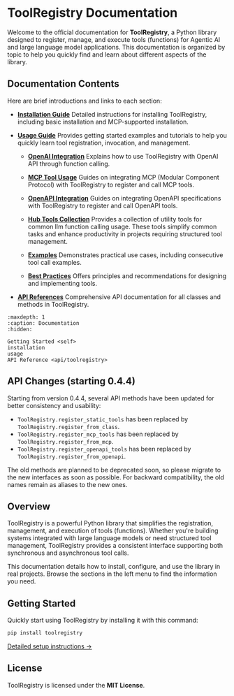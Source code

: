 # ToolRegistry Documentation

Welcome to the official documentation for **ToolRegistry**, a Python library designed to register, manage, and execute tools (functions) for Agentic AI and large language model applications. This documentation is organized by topic to help you quickly find and learn about different aspects of the library.

## Documentation Contents

Here are brief introductions and links to each section:

- [**Installation Guide**](installation)
  Detailed instructions for installing ToolRegistry, including basic installation and MCP-supported installation.

- [**Usage Guide**](usage)
  Provides getting started examples and tutorials to help you quickly learn tool registration, invocation, and management.

  - [**OpenAI Integration**](openai)
    Explains how to use ToolRegistry with OpenAI API through function calling.

  - [**MCP Tool Usage**](mcp)
    Guides on integrating MCP (Modular Component Protocol) with ToolRegistry to register and call MCP tools.

  - [**OpenAPI Integration**](openapi)
    Guides on integrating OpenAPI specifications with ToolRegistry to register and call OpenAPI tools.

  - [**Hub Tools Collection**](hub)
    Provides a collection of utility tools for common llm function calling usage. These tools simplify common tasks and enhance productivity in projects requiring structured tool management.

  - [**Examples**](examples)
    Demonstrates practical use cases, including consecutive tool call examples.

  - [**Best Practices**](best_practices)
    Offers principles and recommendations for designing and implementing tools.

<!-- - **Dependencies**
  Lists auxiliary projects that provide additional functionality. -->

- [**API References**](api/toolregistry)
  Comprehensive API documentation for all classes and methods in ToolRegistry.

```{toctree}
:maxdepth: 1
:caption: Documentation
:hidden:

Getting Started <self>
installation
usage
API Reference <api/toolregistry>
```

## API Changes (starting 0.4.4)

Starting from version 0.4.4, several API methods have been updated for better consistency and usability:

- `ToolRegistry.register_static_tools` has been replaced by `ToolRegistry.register_from_class`.
- `ToolRegistry.register_mcp_tools` has been replaced by `ToolRegistry.register_from_mcp`.
- `ToolRegistry.register_openapi_tools` has been replaced by `ToolRegistry.register_from_openapi`.

The old methods are planned to be deprecated soon, so please migrate to the new interfaces as soon as possible. For backward compatibility, the old names remain as aliases to the new ones.

## Overview

ToolRegistry is a powerful Python library that simplifies the registration, management, and execution of tools (functions). Whether you're building systems integrated with large language models or need structured tool management, ToolRegistry provides a consistent interface supporting both synchronous and asynchronous tool calls.

This documentation details how to install, configure, and use the library in real projects. Browse the sections in the left menu to find the information you need.

## Getting Started

Quickly start using ToolRegistry by installing it with this command:

```bash
pip install toolregistry
```

[Detailed setup instructions →](./installation)

## License

ToolRegistry is licensed under the **MIT License**.
